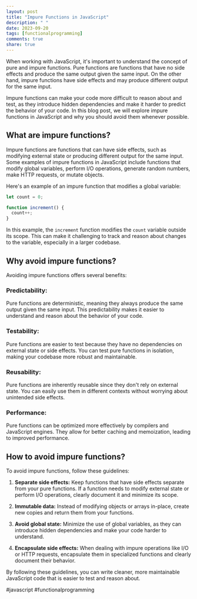 ```yaml
---
layout: post
title: "Impure Functions in JavaScript"
description: " "
date: 2023-09-20
tags: [functionalprogramming]
comments: true
share: true
---
```


When working with JavaScript, it's important to understand the concept of pure and impure functions. Pure functions are functions that have no side effects and produce the same output given the same input. On the other hand, impure functions have side effects and may produce different output for the same input.

Impure functions can make your code more difficult to reason about and test, as they introduce hidden dependencies and make it harder to predict the behavior of your code. In this blog post, we will explore impure functions in JavaScript and why you should avoid them whenever possible.

## What are impure functions?

Impure functions are functions that can have side effects, such as modifying external state or producing different output for the same input. Some examples of impure functions in JavaScript include functions that modify global variables, perform I/O operations, generate random numbers, make HTTP requests, or mutate objects.

Here's an example of an impure function that modifies a global variable:

```javascript
let count = 0;

function increment() {
  count++;
}
```

In this example, the `increment` function modifies the `count` variable outside its scope. This can make it challenging to track and reason about changes to the variable, especially in a larger codebase.

## Why avoid impure functions?

Avoiding impure functions offers several benefits:

### Predictability: 
Pure functions are deterministic, meaning they always produce the same output given the same input. This predictability makes it easier to understand and reason about the behavior of your code.

### Testability: 
Pure functions are easier to test because they have no dependencies on external state or side effects. You can test pure functions in isolation, making your codebase more robust and maintainable.

### Reusability: 
Pure functions are inherently reusable since they don't rely on external state. You can easily use them in different contexts without worrying about unintended side effects.

### Performance: 
Pure functions can be optimized more effectively by compilers and JavaScript engines. They allow for better caching and memoization, leading to improved performance.

## How to avoid impure functions?

To avoid impure functions, follow these guidelines:

1. **Separate side effects:** Keep functions that have side effects separate from your pure functions. If a function needs to modify external state or perform I/O operations, clearly document it and minimize its scope.

2. **Immutable data:** Instead of modifying objects or arrays in-place, create new copies and return them from your functions.

3. **Avoid global state:** Minimize the use of global variables, as they can introduce hidden dependencies and make your code harder to understand.

4. **Encapsulate side effects:** When dealing with impure operations like I/O or HTTP requests, encapsulate them in specialized functions and clearly document their behavior.

By following these guidelines, you can write cleaner, more maintainable JavaScript code that is easier to test and reason about.

#javascript #functionalprogramming